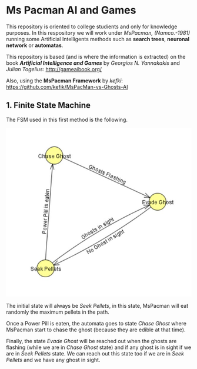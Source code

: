 # Ms Pacman AI and Games
This repository is oriented to college studients and only for knowledge purposes. In this respository we will work under *MsPacman, (Namco.-1981)* running some Artificial Intelligents methods such as **search trees**, **neuronal network** or **automatas**.


This repository is based (and is where the information is extracted) on the book ***Artificial Intelligence and Games*** by *Georgios N. Yannakakis* and *Julian Togelius*: http://gameaibook.org/


Also, using the **MsPacman Framework** by *kefki*: https://github.com/kefik/MsPacMan-vs-Ghosts-AI

## 1. Finite State Machine 
The FSM used in this first method is the following.

![Finite State Machine used in Pacman](images_met/FSM.jpg)

The initial state will always be *Seek Pellets*, in this state, MsPacman will eat randomly the maximum pellets in the path.

Once a Power Pill is eaten, the automata goes to state *Chase Ghost* where MsPacman start to chase the ghost (because they are edible at that time).

Finally, the state *Evade Ghost* will be reached out when the ghosts are flashing (while we are in *Chase Ghost* state) and if any ghost is in sight if we are in *Seek Pellets* state. We can reach out this state too if we are in *Seek Pellets* and we have any ghost in sight.


